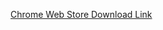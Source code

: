[Chrome Web Store Download
Link](https://chrome.google.com/webstore/detail/f-trump/icjfmidpjblnpkpjljcgcijhjehdepcm)
